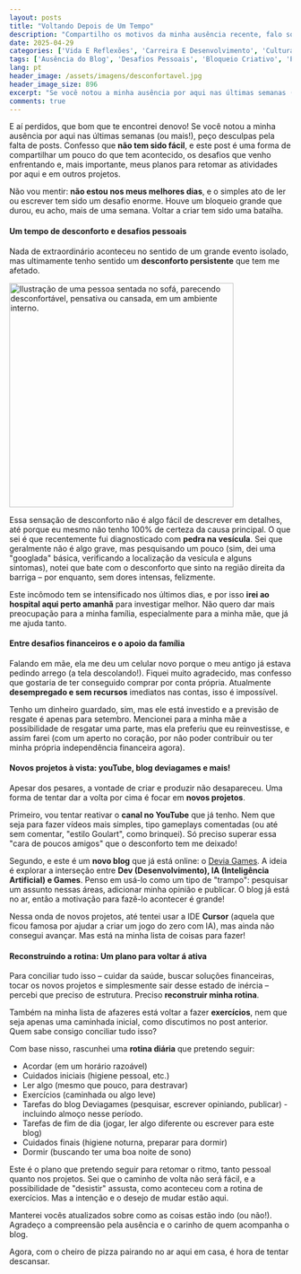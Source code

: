 ```yaml
---
layout: posts
title: "Voltando Depois de Um Tempo"
description: "Compartilho os motivos da minha ausência recente, falo sobre desafios de saúde e financeiros, e apresento meus próximos passos e novos projetos, incluindo o blog Deviagames e uma nova rotina."
date: 2025-04-29
categories: ['Vida E Reflexões', 'Carreira E Desenvolvimento', 'Cultura E Lazer']
tags: ['Ausência do Blog', 'Desafios Pessoais', 'Bloqueio Criativo', 'Pedra na Vesícula', 'Saúde', 'Desemprego', 'YouTube', 'Devia Games', 'Novo Blog', 'Desenvolvimento', 'IA', 'Games', 'Cursor IDE', 'Rotina', 'Exercícios', 'Caminhada', 'Sono', 'desabafos-pessoais', 'saude', 'rotina']
lang: pt
header_image: /assets/imagens/desconfortavel.jpg
header_image_size: 896
excerpt: "Se você notou a minha ausência por aqui nas últimas semanas (ou mais!), peço desculpas pela falta..."
comments: true
---
```

E aí perdidos, que bom que te encontrei denovo! Se você notou a minha ausência por aqui nas últimas semanas (ou mais!), peço desculpas pela falta de posts. Confesso que **não tem sido fácil**, e este post é uma forma de compartilhar um pouco do que tem acontecido, os desafios que venho enfrentando e, mais importante, meus planos para retomar as atividades por aqui e em outros projetos.

Não vou mentir: **não estou nos meus melhores dias**, e o simples ato de ler ou escrever tem sido um desafio enorme. Houve um bloqueio grande que durou, eu acho, mais de uma semana. Voltar a criar tem sido uma batalha.

#### Um tempo de desconforto e desafios pessoais

Nada de extraordinário aconteceu no sentido de um grande evento isolado, mas ultimamente tenho sentido um **desconforto persistente** que tem me afetado.

<img loading='lazy' alt="Ilustração de uma pessoa sentada no sofá, parecendo desconfortável, pensativa ou cansada, em um ambiente interno." src="{{ '/assets/imagens/desconfortavel.jpg' | relative_url }}" width="400" height="400">

Essa sensação de desconforto não é algo fácil de descrever em detalhes, até porque eu mesmo não tenho 100% de certeza da causa principal. O que sei é que recentemente fui diagnosticado com **pedra na vesícula**. Sei que geralmente não é algo grave, mas pesquisando um pouco (sim, dei uma "googlada" básica, verificando a localização da vesícula e alguns sintomas), notei que bate com o desconforto que sinto na região direita da barriga – por enquanto, sem dores intensas, felizmente.

Este incômodo tem se intensificado nos últimos dias, e por isso **irei ao hospital aqui perto amanhã** para investigar melhor. Não quero dar mais preocupação para a minha família, especialmente para a minha mãe, que já me ajuda tanto.

#### Entre desafios financeiros e o apoio da família

Falando em mãe, ela me deu um celular novo porque o meu antigo já estava pedindo arrego (a tela descolando!). Fiquei muito agradecido, mas confesso que gostaria de ter conseguido comprar por conta própria. Atualmente **desempregado e sem recursos** imediatos nas contas, isso é impossível.

Tenho um dinheiro guardado, sim, mas ele está investido e a previsão de resgate é apenas para setembro. Mencionei para a minha mãe a possibilidade de resgatar uma parte, mas ela preferiu que eu reinvestisse, e assim farei (com um aperto no coração, por não poder contribuir ou ter minha própria independência financeira agora).

#### Novos projetos à vista: youTube, blog deviagames e mais!

Apesar dos pesares, a vontade de criar e produzir não desapareceu. Uma forma de tentar dar a volta por cima é focar em **novos projetos**.

Primeiro, vou tentar reativar o **canal no YouTube** que já tenho. Nem que seja para fazer vídeos mais simples, tipo gameplays comentadas (ou até sem comentar, "estilo Goulart", como brinquei). Só preciso superar essa "cara de poucos amigos" que o desconforto tem me deixado!

Segundo, e este é um **novo blog** que já está online: o [Devia Games](https://deviagames.netlify.app/). A ideia é explorar a interseção entre **Dev (Desenvolvimento), IA (Inteligência Artificial) e Games**. Penso em usá-lo como um tipo de "trampo": pesquisar um assunto nessas áreas, adicionar minha opinião e publicar. O blog já está no ar, então a motivação para fazê-lo acontecer é grande!

Nessa onda de novos projetos, até tentei usar a IDE **Cursor** (aquela que ficou famosa por ajudar a criar um jogo do zero com IA), mas ainda não consegui avançar. Mas está na minha lista de coisas para fazer!

#### Reconstruindo a rotina: Um plano para voltar á ativa

Para conciliar tudo isso – cuidar da saúde, buscar soluções financeiras, tocar os novos projetos e simplesmente sair desse estado de inércia – percebi que preciso de estrutura. Preciso **reconstruir minha rotina**.

Também na minha lista de afazeres está voltar a fazer **exercícios**, nem que seja apenas uma caminhada inicial, como discutimos no post anterior. Quem sabe consigo conciliar tudo isso?

Com base nisso, rascunhei uma **rotina diária** que pretendo seguir:

* Acordar (em um horário razoável)
* Cuidados iniciais (higiene pessoal, etc.)
* Ler algo (mesmo que pouco, para destravar)
* Exercícios (caminhada ou algo leve)
* Tarefas do blog Deviagames (pesquisar, escrever opiniando, publicar) - incluindo almoço nesse período.
* Tarefas de fim de dia (jogar, ler algo diferente ou escrever para este blog)
* Cuidados finais (higiene noturna, preparar para dormir)
* Dormir (buscando ter uma boa noite de sono)

Este é o plano que pretendo seguir para retomar o ritmo, tanto pessoal quanto nos projetos. Sei que o caminho de volta não será fácil, e a possibilidade de "desistir" assusta, como aconteceu com a rotina de exercícios. Mas a intenção e o desejo de mudar estão aqui.

Manterei vocês atualizados sobre como as coisas estão indo (ou não!). Agradeço a compreensão pela ausência e o carinho de quem acompanha o blog.

Agora, com o cheiro de pizza pairando no ar aqui em casa, é hora de tentar descansar.

